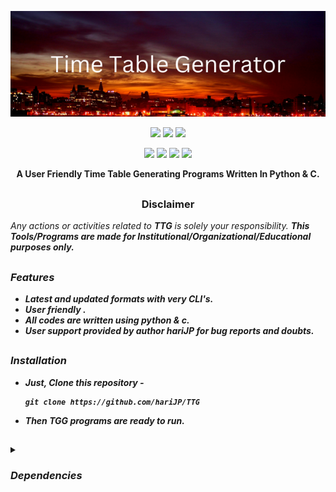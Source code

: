 <!-- TTG -->

<p align="center">
  <img src="TTG.png">
</p>

<p align="center">
  <img src="https://img.shields.io/badge/VERSION-1.0.1-green">
  <img src="https://img.shields.io/badge/LICENSE-GNU%20v3.0-orange">
  <img src="https://img.shields.io/badge/ISSUES-0%20OPEN-red">
  
</p>

<p align="center">
  <img src="https://img.shields.io/badge/Author-hariJP-blue">
  <img src="https://img.shields.io/badge/Open%20Source-yes-brightgreen">
  <img src="https://img.shields.io/badge/Maintained%3F-yes-9cf">
  <img src="https://img.shields.io/badge/Written%20In-Py&C-blue">

</p>

<p align="center"><b>A User Friendly Time Table Generating Programs Written In Python & C.</b></p>

##
<h3><p align="center">Disclaimer</p></h3>
<i>Any actions or activities related to <b>TTG</b> is solely your responsibility.
<b>This Tools/Programs are made for Institutional/Organizational/Educational purposes only.

##

### Features

- Latest and updated formats with very CLI's.
- User friendly  .
- All codes are written using python & c.
- User support provided by author hariJP for bug reports and doubts.

##
### Installation

- Just, Clone this repository -
  ```
  git clone https://github.com/hariJP/TTG
  ```

- Then ***TGG*** programs are ready to run.


##

<details>
  <summary><h3>Dependencies</h3></summary>

<b>TTG</b> requires following programs to run properly - 
- `git`
- `python3`
- `c`
> Make sure all the dependencies that is included in the program are installed before running the py/c program.

 
  
##
  
###
<details>
  <summary><h3>Tested on</h3></summary>
<p align="left">
***Kali***
***Ubuntu***
***Debian***
***Arch***
***Manjaro***
***Fedora******
***Windows***




##


### Find Me on:
<p align="left">
  <a href="https://www.instagram.com/hari.jayram" target="_blank"><img src="https://img.shields.io/badge/Socials-grey?style=for-the-badge&logo=linktree"></a>
  <a href="https://github.com/hariJP" target="_blank"><img src="https://img.shields.io/badge/Github-blue?style=for-the-badge&logo=github"></a>
</p>
